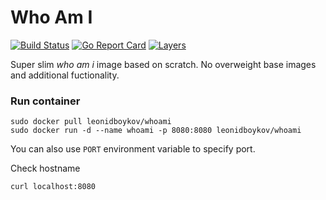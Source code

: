 # Who Am I

[![Build Status](https://travis-ci.org/leonidboykov/whoami.svg?branch=master)](https://travis-ci.org/leonidboykov/whoami)
[![Go Report Card](https://goreportcard.com/badge/github.com/leonidboykov/whoami)](https://goreportcard.com/report/github.com/leonidboykov/whoami)
[![Layers](https://images.microbadger.com/badges/image/leonidboykov/whoami.svg)](https://microbadger.com/images/leonidboykov/whoami "Get your own image badge on microbadger.com")

Super slim _who am i_ image based on scratch. No overweight base images and
additional fuctionality.

### Run container

    sudo docker pull leonidboykov/whoami
    sudo docker run -d --name whoami -p 8080:8080 leonidboykov/whoami

You can also use `PORT` environment variable to specify port.

Check hostname

    curl localhost:8080
